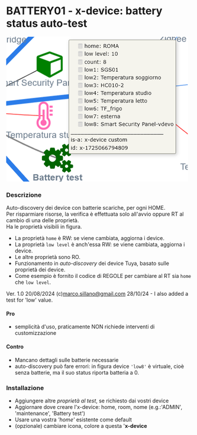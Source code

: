 # BATTERY01 - x-device: battery status auto-test


![](https://github.com/msillano/IoTwebUI/blob/main/pics/battery01.png?raw=true)

### Descrizione
Auto-discovery dei device con batterie scariche, per ogni HOME. <br>
Per risparmiare risorse, la verifica è effettuata solo all'avvio oppure RT al cambio di una delle proprietà.<br>
Ha le proprietà visibili in figura.
- La proprietà `home` è RW: se viene cambiata, aggiorna i device.
- La proprietà `low level` è anch'essa RW: se viene cambiata, aggiorna i device.
- Le altre proprietà sono RO.
- Funzionamento in _auto-discovery_ dei device Tuya, basato sulle proprietà dei device.
- Come esempio è fornito il codice di REGOLE per cambiare al RT sia  `home` che `low level`.

Ver. 1.0 20/08/2024  (c)marco.sillano@gmail.com 
       28/10/24 - I also added a test for 'low' value.

#### Pro
- semplicità d'uso, praticamente NON richiede interventi di customizzazione

#### Contro
- Mancano dettagli sulle batterie necessarie
- auto-discovery può fare errori: in figura device `'low8'`  è virtuale, cioè senza batterie, ma il suo status riporta batteria a 0.

### Installazione
- Aggiungere altre _proprietà al test_, se richiesto dai vostri device
- Aggiornare dove creare l'x-device: home, room, nome (e.g.:'ADMIN', 'maintenance', 'Battery test')
- Usare una vostra _'home'_ esistente come default
- (opzionale) cambiare icona, colore a questa '**x-device**

